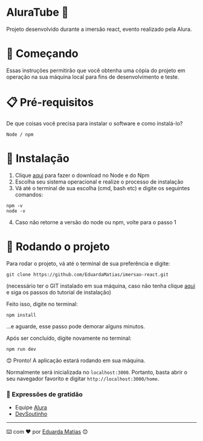 # AluraTube 💖

Projeto desenvolvido durante a imersão react, evento realizado pela Alura.

# 🚀 Começando

Essas instruções permitirão que você obtenha uma cópia do projeto em operação na sua máquina local para fins de desenvolvimento e teste.

# 📋 Pré-requisitos

De que coisas você precisa para instalar o software e como instalá-lo?

`Node / npm`

# 🎯 Instalação

1. Clique [aqui](https://nodejs.org/en/download/) para fazer o download no Node e do Npm
2. Escolha seu sistema operacional e realize o processo de instalação
3. Vá até o terminal de sua escolha (cmd, bash etc) e digite os seguintes comandos: 

`npm -v` <br>
`node -v`

4. Caso não retorne a versão do node ou npm, volte para o passo 1

# 👾 Rodando o projeto

 Para rodar o projeto, vá até o terminal de sua preferência e digite: 

 `git clone https://github.com/EduardaMatias/imersao-react.git`

 (necessário ter o GIT instalado em sua máquina, caso não tenha clique [aqui](https://www.alura.com.br/artigos/passo-a-passo-para-comecar-com-git-e-novo-curso-online?gclid=Cj0KCQiAgribBhDkARIsAASA5btgjOwc5Wb9FYvAutPLQ5A-wso-AybrLn7FFoE84zWPI-LTmasEgxQaAmK6EALw_wcB) e siga os passos do tutorial de instalação)

 Feito isso, digite no terminal: 

 `npm install`

 ...e aguarde, esse passo pode demorar alguns minutos. 

 Após ser concluído, digite novamente no terminal:

 `npm run dev`

 😊 Pronto! A aplicação estará rodando em sua máquina. 
 
 Normalmente será inicializada no `localhost:3000`. Portanto, basta abrir o seu navegador favorito e digitar `http://localhost:3000/home`. 

### 🎁 Expressões de gratidão
 - Equipe [Alura](https://www.alura.com.br/)
 - [DevSoutinho](https://mariosouto.com/)

---
⌨️ com ❤️ por [Eduarda Matias](https://www.linkedin.com/in/eduarda-matias/) 😊




